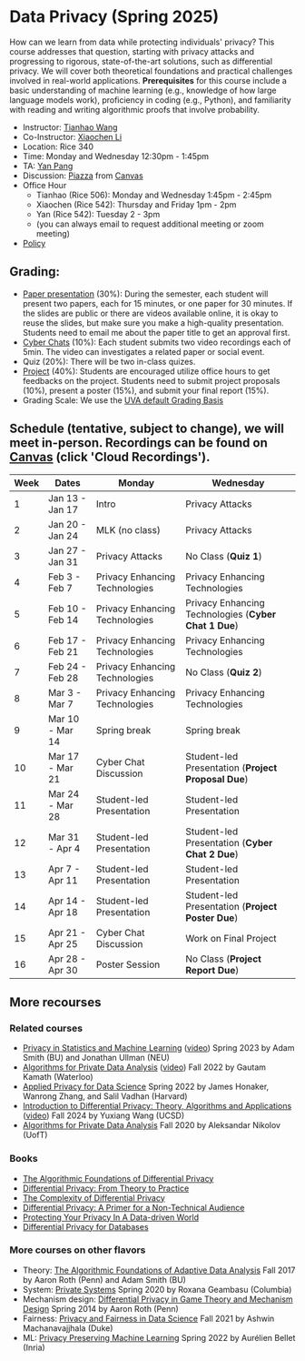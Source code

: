 
# Data Privacy (Spring 2025)

How can we learn from data while protecting individuals' privacy? This course addresses that question, starting with privacy attacks and progressing to rigorous, state-of-the-art solutions, such as differential privacy. We will cover both theoretical foundations and practical challenges involved in real-world applications. **Prerequisites** for this course include a basic understanding of machine learning (e.g., knowledge of how large language models work), proficiency in coding (e.g., Python), and familiarity with reading and writing algorithmic proofs that involve probability.


- Instructor: [Tianhao Wang](https://tianhao.wang)
- Co-Instructor: [Xiaochen Li](https://xiaochenli-w.github.io/)
- Location: Rice 340
- Time: Monday and Wednesday 12:30pm - 1:45pm
- TA: [Yan Pang](https://py85252876.github.io/)
- Discussion: [Piazza](https://piazza.com/class/m5o8xxf0t6p4k0) from [Canvas](https://canvas.its.virginia.edu/courses/130855)
- Office Hour
  - Tianhao (Rice 506): Monday and Wednesday 1:45pm - 2:45pm
  - Xiaochen (Rice 542): Thursday and Friday 1pm - 2pm
  - Yan (Rice 542): Tuesday 2 - 3pm
  - (you can always email to request additional meeting or zoom meeting)
- [Policy](policy.md)



## Grading: 
- [Paper presentation](papers.md) (30%): During the semester, each student will present two papers, each for 15 minutes, or one paper for 30 minutes.  If the slides are public or there are videos available online, it is okay to reuse the slides, but make sure you make a high-quality presentation.  Students need to email me about the paper title to get an approval first.  
- [Cyber Chats](chats.md) (10%): Each student submits two video recordings each of 5min. The video can investigates a related paper or social event.
- Quiz (20%): There will be two in-class quizes. 
- [Project](project.md) (40%):   Students are encouraged utilize office hours to get feedbacks on the project.  Students need to submit project proposals (10%), present a poster (15%), and submit your final report (15%).
- Grading Scale: We use the [UVA default Grading Basis](https://virginia.service-now.com/its?id=itsweb_kb_article&sys_id=1153c16fdba41f444f32fb671d961934)


## Schedule (tentative, subject to change), we will meet in-person. Recordings can be found on [Canvas](https://canvas.its.virginia.edu/courses/130855/external_tools/9) (click 'Cloud Recordings'). 

| Week | Dates           | Monday                         | Wednesday                                            |
| ---- | --------------- | ------------------------------ | ---------------------------------------------------- |
| 1    | Jan 13 - Jan 17 | Intro                          | Privacy Attacks                                      |
| 2    | Jan 20 - Jan 24 | MLK (no class)                 | Privacy Attacks                                      |
| 3    | Jan 27 - Jan 31 | Privacy Attacks                | No Class                                 (**Quiz 1**)|
| 4    | Feb 3  - Feb 7  | Privacy Enhancing Technologies | Privacy Enhancing Technologies                       |
| 5    | Feb 10 - Feb 14 | Privacy Enhancing Technologies | Privacy Enhancing Technologies (**Cyber Chat 1 Due**)|
| 6    | Feb 17 - Feb 21 | Privacy Enhancing Technologies | Privacy Enhancing Technologies                       |
| 7    | Feb 24 - Feb 28 | Privacy Enhancing Technologies | No Class                                 (**Quiz 2**)|
| 8    | Mar 3  - Mar 7  | Privacy Enhancing Technologies | Privacy Enhancing Technologies                       |
| 9    | Mar 10 - Mar 14 | Spring break                   | Spring break                                         |
| 10   | Mar 17 - Mar 21 | Cyber Chat Discussion          | Student-led Presentation   (**Project Proposal Due**)|
| 11   | Mar 24 - Mar 28 | Student-led Presentation       | Student-led Presentation                             |
| 12   | Mar 31 - Apr 4  | Student-led Presentation       | Student-led Presentation       (**Cyber Chat 2 Due**)|
| 13   | Apr 7  - Apr 11 | Student-led Presentation       | Student-led Presentation                             |
| 14   | Apr 14 - Apr 18 | Student-led Presentation       | Student-led Presentation     (**Project Poster Due**)|
| 15   | Apr 21 - Apr 25 | Cyber Chat Discussion          | Work on Final Project                                |
| 16   | Apr 28 - Apr 30 | Poster Session                 | No Class                     (**Project Report Due**)|






## More recourses
### Related courses
- [Privacy in Statistics and Machine Learning](https://dpcourse.github.io/) ([video](https://drive.google.com/drive/folders/1Ds5KlyWrX93DeiQWrFLpBS0Zsk104bnd?usp=sharing)) Spring 2023 by Adam Smith (BU) and Jonathan Ullman (NEU) 
- [Algorithms for Private Data Analysis](http://www.gautamkamath.com/CS860-fa2022.html) ([video](https://www.youtube.com/playlist?list=PLmd_zeMNzSvRRNpoEWkVo6QY_6rR3SHjp)) Fall 2022 by Gautam Kamath (Waterloo) 
- [Applied Privacy for Data Science](https://opendp.github.io/cs208/) Spring 2022 by James Honaker, Wanrong Zhang, and Salil Vadhan (Harvard)
- [Introduction to Differential Privacy: Theory, Algorithms and Applications](https://cseweb.ucsd.edu/~yuxiangw/classes/DSC291-2024Fall/) ([video](https://www.youtube.com/watch?v=OzjmWObjgzg)) Fall 2024 by Yuxiang Wang (UCSD)
- [Algorithms for Private Data Analysis](http://www.cs.toronto.edu/~anikolov/CSC2412F20/CSC2412.html) Fall 2020 by Aleksandar Nikolov (UofT)


### Books
- [The Algorithmic Foundations of Differential Privacy](https://www.cis.upenn.edu/~aaroth/Papers/privacybook.pdf)
- [Differential Privacy: From Theory to Practice](https://www.morganclaypool.com/doi/pdf/10.2200/S00735ED1V01Y201609SPT018)
- [The Complexity of Differential Privacy](https://privacytools.seas.harvard.edu/files/privacytools/files/complexityprivacy_1_01.pdf)
- [Differential Privacy: A Primer for a Non-Technical Audience](https://salil.seas.harvard.edu/files/salil/files/differential_privacy_primer_nontechnical_audience.pdf)
- [Protecting Your Privacy In A Data-driven World](https://www.clairemckaybowen.com/book)
- [Differential Privacy for Databases](https://dpfordb.github.io/)


### More courses on other flavors
- Theory: [The Algorithmic Foundations of Adaptive Data Analysis](https://adaptivedataanalysis.com/lecture-schedule-and-notes/) Fall 2017 by Aaron Roth (Penn) and Adam Smith (BU) 
- System: [Private Systems](https://systems.cs.columbia.edu/private-systems-class/) Spring 2020 by Roxana Geambasu (Columbia) 
- Mechanism design: [Differential Privacy in Game Theory and Mechanism Design](https://www.cis.upenn.edu/~aaroth/courses/gametheoryprivacyS14.html) Spring 2014 by Aaron Roth (Penn) 
- Fairness: [Privacy and Fairness in Data Science](https://sites.duke.edu/cs590f21privacyfairness/schedule/) Fall 2021 by Ashwin Machanavajjhala (Duke)
- ML: [Privacy Preserving Machine Learning](http://researchers.lille.inria.fr/abellet/teaching/private_machine_learning_course.html) Spring 2022 by Aurélien Bellet (Inria) 
